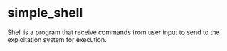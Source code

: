 # simple_shell

Shell is a program that receive commands from user input to send to the exploitation system for execution.


